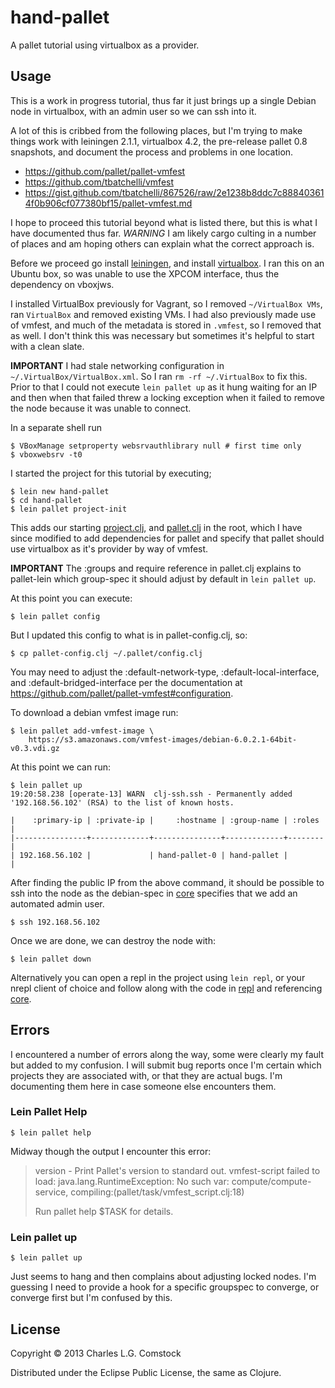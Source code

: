 # hand-pallet

A pallet tutorial using virtualbox as a provider.

## Usage

This is a work in progress tutorial, thus far it just brings up a
single Debian node in virtualbox, with an admin user so we can ssh
into it.

A lot of this is cribbed from the following places, but I'm trying to
make things work with leiningen 2.1.1, virtualbox 4.2, the pre-release
pallet 0.8 snapshots, and document the process and problems in one
location.

 * https://github.com/pallet/pallet-vmfest
 * https://github.com/tbatchelli/vmfest
 * https://gist.github.com/tbatchelli/867526/raw/2e1238b8ddc7c888403614f0b906cf077380bf15/pallet-vmfest.md

I hope to proceed this tutorial beyond what is listed there, but this
is what I have documented thus far. *WARNING* I am likely cargo
culting in a number of places and am hoping others can explain what
the correct approach is.

Before we proceed go install
[leiningen](https://github.com/technomancy/leiningen), and install
[virtualbox](https://www.virtualbox.org/wiki/Downloads). I ran this on
an Ubuntu box, so was unable to use the XPCOM interface, thus the
dependency on vboxjws.

I installed VirtualBox previously for Vagrant, so I removed
`~/VirtualBox VMs`, ran `VirtualBox` and removed existing VMs. I had
also previously made use of vmfest, and much of the metadata is stored
in `.vmfest`, so I removed that as well. I don't think this was
necessary but sometimes it's helpful to start with a clean slate.

**IMPORTANT** I had stale networking configuration in
  `~/.VirtualBox/VirtualBox.xml`. So I ran `rm -rf ~/.VirtualBox` to
  fix this. Prior to that I could not execute `lein pallet up` as it
  hung waiting for an IP and then when that failed threw a locking
  exception when it failed to remove the node because it was unable to
  connect.

In a separate shell run

    $ VBoxManage setproperty websrvauthlibrary null # first time only
    $ vboxwebsrv -t0

I started the project for this tutorial by executing;

    $ lein new hand-pallet
    $ cd hand-pallet
    $ lein pallet project-init

This adds our starting [project.clj](project.clj), and
[pallet.clj](pallet.clj) in the root, which I have since modified to
add dependencies for pallet and specify that pallet should use
virtualbox as it's provider by way of vmfest.

**IMPORTANT** The :groups and require reference in pallet.clj explains
  to pallet-lein which group-spec it should adjust by default in `lein
  pallet up`.

At this point you can execute:

    $ lein pallet config

But I updated this config to what is in pallet-config.clj, so:

    $ cp pallet-config.clj ~/.pallet/config.clj

You may need to adjust the :default-network-type,
:default-local-interface, and :default-bridged-interface per the
documentation at
https://github.com/pallet/pallet-vmfest#configuration.

To download a debian vmfest image run:

    $ lein pallet add-vmfest-image \
        https://s3.amazonaws.com/vmfest-images/debian-6.0.2.1-64bit-v0.3.vdi.gz

At this point we can run:

```
$ lein pallet up
19:20:58.238 [operate-13] WARN  clj-ssh.ssh - Permanently added '192.168.56.102' (RSA) to the list of known hosts.

|    :primary-ip | :private-ip |     :hostname | :group-name | :roles |
|----------------+-------------+---------------+-------------+--------|
| 192.168.56.102 |             | hand-pallet-0 | hand-pallet |        |
```

After finding the public IP from the above command, it should be
possible to ssh into the node as the debian-spec in
[core](src/hand_pallet/core.clj) specifies that we add an automated
admin user.

    $ ssh 192.168.56.102

Once we are done, we can destroy the node with:

    $ lein pallet down

Alternatively you can open a repl in the project using `lein repl`, or
your nrepl client of choice and follow along with the code in
[repl](src/hand_pallet/repl.clj) and referencing
[core](src/hand_pallet/core.clj).

## Errors

I encountered a number of errors along the way, some were clearly my
fault but added to my confusion. I will submit bug reports once I'm
certain which projects they are associated with, or that they are
actual bugs. I'm documenting them here in case someone else encounters
them.

### Lein Pallet Help

    $ lein pallet help

Midway though the output I encounter this error:

> version          - Print Pallet's version to standard out.
> vmfest-script failed to load: java.lang.RuntimeException: No such var: compute/compute-service, compiling:(pallet/task/vmfest_script.clj:18)
>
> Run pallet help $TASK for details.

### Lein pallet up

    $ lein pallet up

Just seems to hang and then complains about adjusting locked nodes.
I'm guessing I need to provide a hook for a specific groupspec to
converge, or converge first but I'm confused by this.

## License

Copyright © 2013 Charles L.G. Comstock

Distributed under the Eclipse Public License, the same as Clojure.
